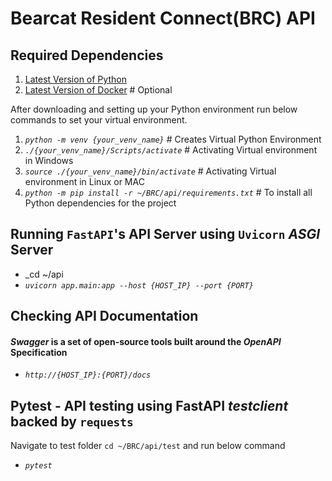 # Bearcat Resident Connect(BRC) API

## Required Dependencies

1. [Latest Version of Python](https://www.python.org/downloads/)
2. [Latest Version of Docker](https://docs.docker.com/get-docker/) # Optional

After downloading and setting up your Python environment run below commands to set your virtual environment.

1. *`python -m venv {your_venv_name}`* # Creates Virtual Python Environment
2. *`./{your_venv_name}/Scripts/activate`*  # Activating Virtual environment in Windows
3. *`source ./{your_venv_name}/bin/activate`* # Activating Virtual environment in Linux or MAC
4. *`python -m pip install -r ~/BRC/api/requirements.txt`* # To install all Python dependencies for the project

## Running `FastAPI`'s API Server using `Uvicorn` *ASGI* Server

- _cd ~/api
- *`uvicorn app.main:app --host {HOST_IP} --port {PORT}`*

## Checking API Documentation
#### *Swagger* is a set of open-source tools built around the *OpenAPI* Specification
- *`http://{HOST_IP}:{PORT}/docs`*

## Pytest - API testing using FastAPI *testclient* backed by `requests` 

Navigate to test folder `cd ~/BRC/api/test` and run below command
- *`pytest`*
